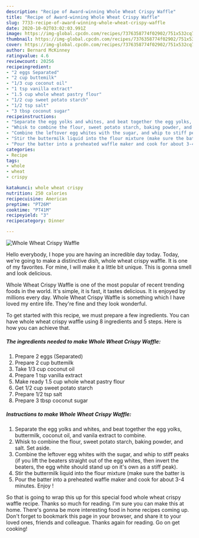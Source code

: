 ```yaml
---
description: "Recipe of Award-winning Whole Wheat Crispy Waffle"
title: "Recipe of Award-winning Whole Wheat Crispy Waffle"
slug: 7733-recipe-of-award-winning-whole-wheat-crispy-waffle
date: 2020-10-02T03:02:03.991Z
image: https://img-global.cpcdn.com/recipes/7376358774f02902/751x532cq70/whole-wheat-crispy-waffle-recipe-main-photo.jpg
thumbnail: https://img-global.cpcdn.com/recipes/7376358774f02902/751x532cq70/whole-wheat-crispy-waffle-recipe-main-photo.jpg
cover: https://img-global.cpcdn.com/recipes/7376358774f02902/751x532cq70/whole-wheat-crispy-waffle-recipe-main-photo.jpg
author: Bernard McKinney
ratingvalue: 4.6
reviewcount: 20256
recipeingredient:
- "2 eggs Separated"
- "2 cup buttemilk"
- "1/3 cup coconut oil"
- "1 tsp vanilla extract"
- "1.5 cup whole wheat pastry flour"
- "1/2 cup sweet potato starch"
- "1/2 tsp salt"
- "3 tbsp coconut sugar"
recipeinstructions:
- "Separate the egg yolks and whites, and beat together the egg yolks, buttermilk, coconut oil, and vanila extract to combine."
- "Whisk to combine the flour, sweet potato starch, baking powder, and salt. Set aside."
- "Combine the leftover egg whites with the sugar, and whip to stiff peaks (if you lift the beaters straight out of the egg whites, then invert the beaters, the egg white should stand up on it&#39;s own as a stiff peak)."
- "Stir the buttermilk liquid into the flour mixture (make sure the batter is"
- "Pour the batter into a preheated waffle maker and cook for about 3-4 minutes. Enjoy !"
categories:
- Recipe
tags:
- whole
- wheat
- crispy

katakunci: whole wheat crispy 
nutrition: 250 calories
recipecuisine: American
preptime: "PT26M"
cooktime: "PT41M"
recipeyield: "3"
recipecategory: Dinner

---
```



![Whole Wheat Crispy Waffle](https://img-global.cpcdn.com/recipes/7376358774f02902/751x532cq70/whole-wheat-crispy-waffle-recipe-main-photo.jpg)

Hello everybody, I hope you are having an incredible day today. Today, we're going to make a distinctive dish, whole wheat crispy waffle. It is one of my favorites. For mine, I will make it a little bit unique. This is gonna smell and look delicious.

Whole Wheat Crispy Waffle is one of the most popular of recent trending foods in the world. It's simple, it is fast, it tastes delicious. It is enjoyed by millions every day. Whole Wheat Crispy Waffle is something which I have loved my entire life. They're fine and they look wonderful.




To get started with this recipe, we must prepare a few ingredients. You can have whole wheat crispy waffle using 8 ingredients and 5 steps. Here is how you can achieve that.

<!--inarticleads1-->

##### The ingredients needed to make Whole Wheat Crispy Waffle:

1. Prepare 2 eggs (Separated)
1. Prepare 2 cup buttemilk
1. Take 1/3 cup coconut oil
1. Prepare 1 tsp vanilla extract
1. Make ready 1.5 cup whole wheat pastry flour
1. Get 1/2 cup sweet potato starch
1. Prepare 1/2 tsp salt
1. Prepare 3 tbsp coconut sugar




<!--inarticleads2-->

##### Instructions to make Whole Wheat Crispy Waffle:

1. Separate the egg yolks and whites, and beat together the egg yolks, buttermilk, coconut oil, and vanila extract to combine.
1. Whisk to combine the flour, sweet potato starch, baking powder, and salt. Set aside.
1. Combine the leftover egg whites with the sugar, and whip to stiff peaks (if you lift the beaters straight out of the egg whites, then invert the beaters, the egg white should stand up on it&#39;s own as a stiff peak).
1. Stir the buttermilk liquid into the flour mixture (make sure the batter is
1. Pour the batter into a preheated waffle maker and cook for about 3-4 minutes. Enjoy !




So that is going to wrap this up for this special food whole wheat crispy waffle recipe. Thanks so much for reading. I'm sure you can make this at home. There's gonna be more interesting food in home recipes coming up. Don't forget to bookmark this page in your browser, and share it to your loved ones, friends and colleague. Thanks again for reading. Go on get cooking!
